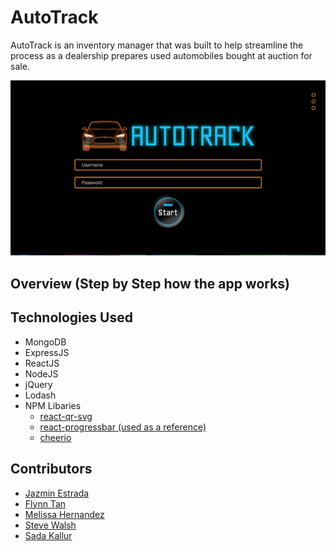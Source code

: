 # AutoTrack

AutoTrack is an inventory manager that was built to help streamline the process as a dealership prepares used automobiles bought at auction for sale. 

![AutoTrack](/public/assets/images/readme-splash.png)


## Overview (Step by Step how the app works)

## Technologies Used

* MongoDB
* ExpressJS
* ReactJS
* NodeJS
* jQuery
* Lodash
* NPM Libaries
  * [react-qr-svg](https://www.npmjs.com/package/react-qr-svg)
  * [react-progressbar (used as a reference)](https://www.npmjs.com/package/react-progressbar.js)
  * [cheerio](https://www.npmjs.com/package/cheerio)

## Contributors

* [Jazmin Estrada](https://github.com/jazmin10)
* [Flynn Tan](https://github.com/sundropgold)
* [Melissa Hernandez](https://github.com/MissHernandez)
* [Steve Walsh](https://github.com/Finfischley)
* [Sada Kallur](https://github.com/sadashivakj)

